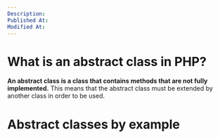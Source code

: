 ```yaml
---
Description:
Published At:
Modified At:
---
```


# What is an abstract class in PHP?

**An abstract class is a class that contains methods that are not fully implemented.** This means that the abstract class must be extended by another class in order to be used.

# Abstract classes by example
